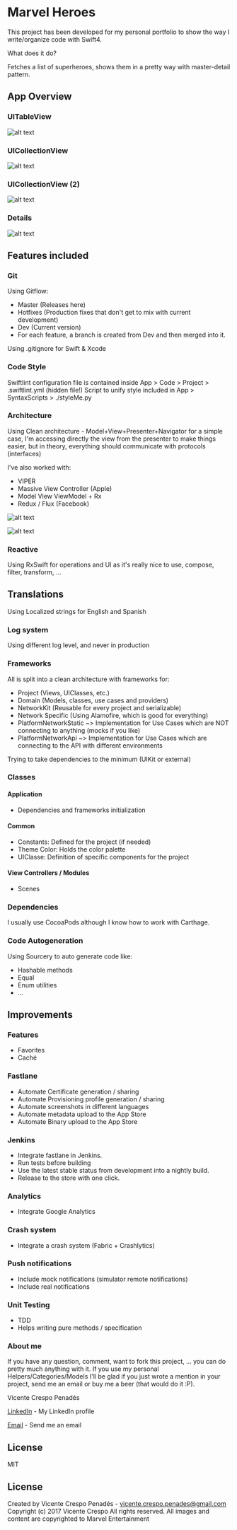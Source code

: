 Marvel Heroes
============

This project has been developed for my personal portfolio to show the way I write/organize code with Swift4.

What does it do?

Fetches a list of superheroes, shows them in a pretty way with master-detail pattern.


## App Overview

### UITableView

![alt text](images/App1.png)

### UICollectionView

![alt text](images/App2.png)

### UICollectionView (2)

![alt text](images/App3.png)

### Details

![alt text](images/App4.png)


## Features included


### Git

Using Gitflow:

* Master (Releases here)
* Hotfixes (Production fixes that don't get to mix with current development)
* Dev (Current version)
* For each feature, a branch is created from Dev and then merged into it.

Using .gitignore for Swift & Xcode

### Code Style
Swiftlint configuration file is contained inside App > Code > Project > .swiftlint.yml (hidden file!)
Script to unify style included in App > SyntaxScripts > ./styleMe.py

### Architecture
Using Clean architecture - Model+View+Presenter+Navigator for a simple case,
I'm accessing directly the view from the presenter to make things easier, but in theory, everything should communicate with protocols (interfaces)

I've also worked with:

* VIPER
* Massive View Controller (Apple)
* Model View ViewModel + Rx
* Redux / Flux (Facebook)

![alt text](images/Modules.png)

![alt text](images/ModulesDetails.png)

### Reactive
Using RxSwift for operations and UI as it's really nice to use, compose, filter, transform, ...

## Translations
Using Localized strings for English and Spanish

### Log system
Using different log level, and never in production

### Frameworks
All is split into a clean architecture with frameworks for:
* Project (Views, UIClasses, etc.)
* Domain (Models, classes, use cases and providers)
* NetworkKit (Reusable for every project and serializable)
* Network Specific (Using Alamofire, which is good for everything)
* PlatformNetworkStatic ~> Implementation for Use Cases which are NOT connecting to anything (mocks if you like)
* PlatformNetworkApi ~> Implementation for Use Cases which are connecting to the API with different environments

Trying to take dependencies to the minimum (UIKit or external)

### Classes

#### Application
* Dependencies and frameworks initialization

#### Common
* Constants: Defined for the project (if needed)
* Theme Color: Holds the color palette
* UIClasse: Definition of specific components for the project

#### View Controllers / Modules
* Scenes

### Dependencies
I usually use CocoaPods although I know how to work with Carthage.

### Code Autogeneration
Using Sourcery to auto generate code like:
* Hashable methods
* Equal
* Enum utilities
* ...

## Improvements

### Features
* Favorites
* Caché

### Fastlane
* Automate Certificate generation / sharing
* Automate Provisioning profile generation / sharing
* Automate screenshots in different languages
* Automate metadata upload to the App Store
* Automate Binary upload to the App Store

### Jenkins
* Integrate fastlane in Jenkins.
* Run tests before building
* Use the latest stable status from development into a nightly build.
* Release to the store with one click.

### Analytics
* Integrate Google Analytics

### Crash system
* Integrate a crash system (Fabric + Crashlytics)

### Push notifications
* Include mock notifications (simulator remote notifications)
* Include real notifications

### Unit Testing
* TDD
* Helps writing pure methods / specification


### About me

If you have any question, comment, want to fork this project, ... you can do pretty much anything with it. If you use my personal Helpers/Categories/Models I'll be glad if you just wrote a mention in your project, send me an email or buy me a beer (that would do it :P).

Vicente Crespo Penadés

[LinkedIn] - My LinkedIn profile

[Email] - Send me an email



License
----

MIT

## License
Created by Vicente Crespo Penadés - vicente.crespo.penades@gmail.com
Copyright (c) 2017 Vicente Crespo  All rights reserved.
All images and content are copyrighted to Marvel Entertainment

[LinkedIn]:https://www.linkedin.com/in/vicente-crespo-penad%C3%A9s-a49a4942/
[Email]:mailto:vicente.crespo.penades@gmail.com

